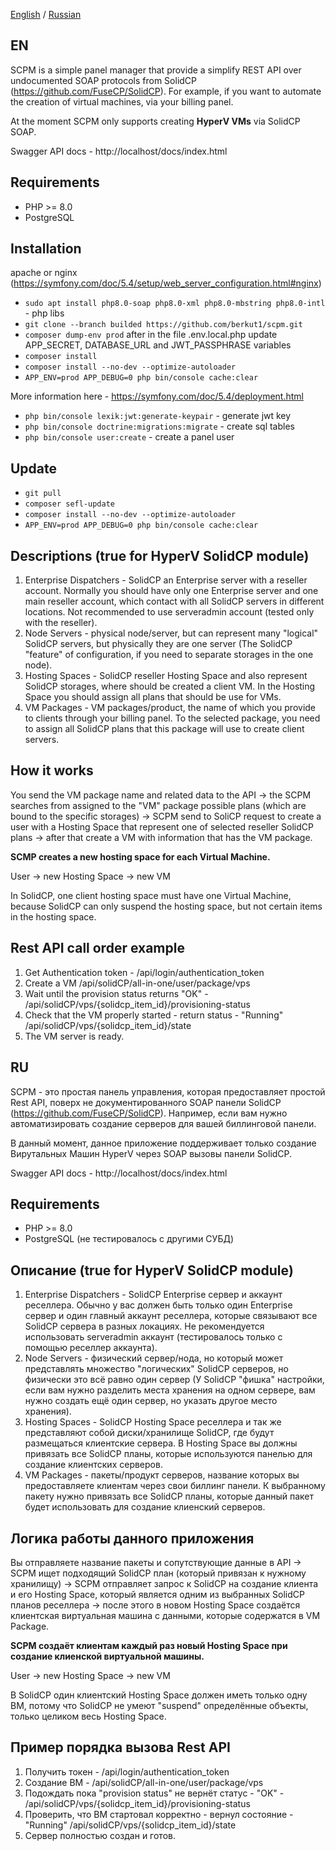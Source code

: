[English](#EN) / [Russian](#RU)

EN
------------
SCPM is a simple panel manager that provide a simplify REST API over undocumented SOAP protocols from SolidCP (https://github.com/FuseCP/SolidCP).
For example, if you want to automate the creation of virtual machines, via your billing panel.

At the moment SCPM only supports creating __HyperV VMs__ via SolidCP SOAP.

Swagger API docs - http://localhost/docs/index.html

Requirements
------------
- PHP >= 8.0
- PostgreSQL

Installation
------------
apache or nginx (https://symfony.com/doc/5.4/setup/web_server_configuration.html#nginx)
- `sudo apt install php8.0-soap php8.0-xml php8.0-mbstring php8.0-intl` - php libs
- `git clone --branch builded https://github.com/berkut1/scpm.git`
- `composer dump-env prod` after in the file .env.local.php update APP_SECRET, DATABASE_URL and JWT_PASSPHRASE variables
- `composer install`
- `composer install --no-dev --optimize-autoloader`
- `APP_ENV=prod APP_DEBUG=0 php bin/console cache:clear`

More information here - https://symfony.com/doc/5.4/deployment.html
- `php bin/console lexik:jwt:generate-keypair` - generate jwt key
- `php bin/console doctrine:migrations:migrate` - create sql tables
- `php bin/console user:create` - create a panel user

Update
------------
- `git pull`
- `composer sefl-update`
- `composer install --no-dev --optimize-autoloader`
- `APP_ENV=prod APP_DEBUG=0 php bin/console cache:clear`

Descriptions (true for HyperV SolidCP module)
------------
1. Enterprise Dispatchers - SolidCP an Enterprise server with a reseller account. Normally you should have only one Enterprise 
server and one main reseller account, which contact with all SolidCP servers in different locations. Not recommended to use
serveradmin account (tested only with the reseller).
2. Node Servers - physical node/server, but can represent many "logical" SolidCP servers, 
but physically they are one server (The SolidCP "feature" of configuration, if you need to separate storages in the one node).
3. Hosting Spaces - SolidCP reseller Hosting Space and also represent SolidCP storages, where should be created a client VM.
In the Hosting Space you should assign all plans that should be use for VMs.
4. VM Packages - VM packages/product, the name of which you provide to clients through your billing panel.
   To the selected package, you need to assign all SolidCP plans that this package will use to create client servers.

How it works
------------
You send the VM package name and related data to the API -> the SCPM searches from assigned to the "VM" package possible plans (which are bound to the specific storages) ->
SCPM send to SoliCP request to create a user with a Hosting Space that represent one of selected reseller SolidCP plans -> after that
create a VM with information that has the VM package.

__SCMP creates a new hosting space for each Virtual Machine.__

User -> new Hosting Space -> new VM

In SolidCP, one client hosting space must have one Virtual Machine, because SolidCP can only suspend the hosting space, 
but not certain items in the hosting space.

Rest API call order example
-----------
1. Get Authentication token - /api/login/authentication_token
2. Create a VM /api/solidCP/all-in-one/user/package/vps
3. Wait until the provision status returns "OK" - /api/solidCP/vps/{solidcp_item_id}/provisioning-status
4. Check that the VM properly started - return status - "Running" /api/solidCP/vps/{solidcp_item_id}/state
5. The VM server is ready.

RU
------------
SCPM - это простая панель управления, которая предоставляет простой Rest API, поверх не документированного SOAP панели SolidCP (https://github.com/FuseCP/SolidCP).
Например, если вам нужно автоматизировать создание серверов для вашей биллинговой панели.

В данный момент, данное приложение поддерживает только создание Вирутальных Машин HyperV через SOAP вызовы панели SolidCP.

Swagger API docs - http://localhost/docs/index.html

Requirements
------------
- PHP >= 8.0
- PostgreSQL (не тестировалось с другими СУБД)

Описание (true for HyperV SolidCP module)
------------
1. Enterprise Dispatchers - SolidCP Enterprise сервер и аккаунт реселлера. Обычно у вас должен быть только один Enterprise
сервер и один главный аккаунт реселлера, которые связывают все SolidCP сервера в разных локациях. Не рекомендуется использовать
serveradmin аккаунт (тестировалось только с помощью реселлер аккаунта).
2. Node Servers - физический сервер/нода, но который может представлять множество "логических" SolidCP серверов, 
но физически это всё равно один сервер (У SolidCP "фишка" настройки, если вам нужно разделить места хранения на одном сервере,
вам нужно создать ещё один сервер, но указать другое место хранения).
3. Hosting Spaces - SolidCP Hosting Space реселлера и так же представляют собой диски/хранилище SolidCP, 
где будут размещаться клиентские сервера. В Hosting Space вы должны привязать все SolidCP планы, которые используются 
панелью для создание клиентских серверов.
4. VM Packages - пакеты/продукт серверов, название которых вы предоставляете клиентам через свои биллинг панели. 
К выбранному пакету нужно привязать все SolidCP планы, которые данный пакет будет использовать для создание клиенский серверов.

Логика работы данного приложения
------------
Вы отправляете название пакеты и сопутствующие данные в API -> SCPM ищет подходящий SolidCP план (который привязан к нужному хранилищу)
-> SCPM отправляет запрос к SolidCP на создание клиента и его Hosting Space, который является одним из выбранных SolidCP планов реселлера
-> после этого в новом Hosting Space создаётся клиентская виртуальная машина с данными, которые содержатся в VM Package.

__SCPM создаёт клиентам каждый раз новый Hosting Space при создание клиенской виртуальной машины.__

User -> new Hosting Space -> new VM

В SolidCP один клиентский Hosting Space должен иметь только одну ВМ, потому что SolidCP не умеют "suspend" определённые объекты, 
только целиком весь Hosting Space.

Пример порядка вызова Rest API
------------
1. Получить токен - /api/login/authentication_token
2. Создание ВМ - /api/solidCP/all-in-one/user/package/vps
3. Подождать пока "provision status" не вернёт статус - "OK" - /api/solidCP/vps/{solidcp_item_id}/provisioning-status
4. Проверить, что ВМ стартовал корректно - вернул состояние - "Running" /api/solidCP/vps/{solidcp_item_id}/state
5. Сервер полностью создан и готов.